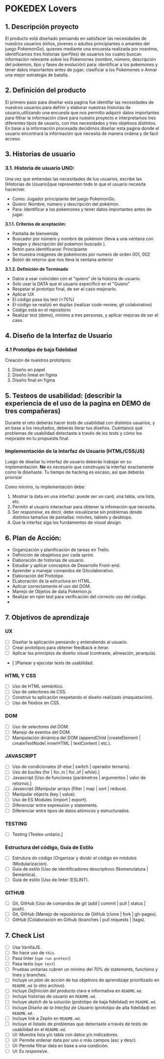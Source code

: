 # POKEDEX Lovers

## 1. Descripción proyecto

El producto está diseñado pensando en satisfacer las necesidades de nuestros usuarios (niños, jóvenes o adultos principiantes o amantes del juego PokemonGo), quienes mediante una encuesta realizada por nosotros, identificamos tres historias (perfiles) de usuarios los cuales buscan
información relevante sobre los Pokemones (nombre, número, descripción del pokemon, tipo y fases de evolución) para: identificar a los pokemones y tener datos importantes antes de jugar; clasificar a los Pokemones o Armar una mejor estrategia de batalla.


## 2. Definición del producto

 El primero paso para diseñar esta pagina fue identifar las necesidades de nuestros usuarios para definir y elaborar nuestras historias de usuario,utilizando una encuesta que nos permitio adquirir datos importantes para filtrar la información clave para nuestro proyecto e interpretamos tres diferentes tipos de usuario, con tres necesidades y tres objetivos distintos. En base a la información procesada decidimos diseñar esta pagina donde el usuario encontrará la información que necesita de manera ordena y de facil acceso.

## 3. Historias de usuario
### 3.1. Historia de usuario UNO:

Una vez que entiendas las necesidades de tus usuarios, escribe las [Historias de Usuario]que representen todo lo que el usuario necesita hacer/ver.
* Como: Jugador principiante del juego PokemonGo.
* Quiero: Nombre, número y descripción del pokémon.
* Para: Identificar a los pokemones y tener datos importantes antes de jugar.

**3.1.1. Criterios de aceptación:**

- Pantalla de bienvenida
- Buscador por número y nombre de pokémon (lleva a una ventana con imagen y descripción del pokemon buscado ).
- Botón para identificarse: Principiante
- Se muestra imágenes de pokemones por numero de orden 001, 002
- Botón de retorno que nos lleva la ventana anterior

**3.1.2. Definición de Terminado**
- Datos a usar coinciden con el "quiero" de la historia de usuario.
- Solo usar la DATA que el usuario especificó en el "Quiero"
- Respetar el prototipo final, de ser el caso mejorarlo.
- Aplicar UX
- El código pasa los test (>70%)
- El código se realizó en duplas (realizar code-review, git colaborativo)
- Código está en el repositorio
- Realizar test (demo), mínimo a tres personas, y aplicar mejoras de ser el caso.


## 4. Diseño de la Interfaz de Usuario

### 4.1 Prototipo de baja fidelidad

Creación de nuestros prototipos:
1. Diseño en papel
2. Diseño lineal en figma
3. Diseño final en figma


## 5. Testeos de usabilidad: (describir la experiencia de el uso de la pagina en DEMO de tres compañeras)

Durante el reto deberás hacer _tests_ de usabilidad con distintos usuarios, y
en base a los resultados, deberás iterar tus diseños. Cuéntanos
qué problemas de usabilidad detectaste a través de los _tests_ y cómo los
mejoraste en tu propuesta final.

### Implementación de la Interfaz de Usuario (HTML/CSS/JS)

Luego de diseñar tu interfaz de usuario deberás trabajar en su implementación.
**No** es necesario que construyas la interfaz exactamente como la diseñaste.
Tu tiempo de hacking es escaso, así que deberás priorizar

Como mínimo, tu implementación debe:

1. Mostrar la data en una interfaz: puede ser un card, una tabla, una lista,
   etc.
2. Permitir al usuario interactuar para obtener la infomación que necesita.
3. Ser _responsive_, es decir, debe visualizarse sin problemas desde distintos
   tamaños de pantallas: móviles, tablets y desktops.
4. Que la interfaz siga los fundamentos de _visual design_.
## 6. Plan de Acción:
 - Organización y planificación de tareas en Trello.
 - Definición de obajetivos por cada sprint.
 - Elaboración de historias de usuario.
 - Estudiar y aplicar conceptos de Desarrollo Front-end.
 - Aprender a manejar comandos de Gitcolaborativo.
 - Elaboración del Prototipo
 - ELaboración de la estructura en HTML.
 - Aplicar correctamente el uso del DOM.
 - Manejo de Objetos de data Pokemon.js
 - Realizar en npm test para verificación del correcto uso del codigo.
 - 
## 7. Objetivos de aprendizaje
### UX 
* [ ] Diseñar la aplicación pensando y entendiendo al usuario.
* [ ] Crear prototipos para obtener feedback e iterar.
* [ ] Aplicar los principios de diseño visual (contraste, alineación, jerarquía).
* [ ]Planear y ejecutar tests de usabilidad.

### HTML Y CSS

* [ ] Uso de HTML semántico.
* [ ] Uso de selectores de CSS.
* [ ] Construir tu aplicación respetando el diseño realizado (maquetación).
* [ ] Uso de flexbox en CSS.

### DOM

* [ ] Uso de selectores del DOM.
* [ ] Manejo de eventos del DOM.
* [ ] Manipulación dinámica del DOM (appendChild |createElement | createTextNode| innerHTML | textContent | etc.).
  
### JAVASCRIPT

* [ ] Uso de condicionales (if-else | switch | operador ternario).
* [ ] Uso de bucles (for | for..in | for..of | while).]
* [ ] Javascript [Uso de funciones (parámetros | argumentos | valor de retorno).]
* [ ] Javascript [Manipular arrays (filter | map | sort | reduce).
* [ ] Manipular objects (key | value).
* [ ] Uso de ES Modules (import | export).
* [ ] Diferenciar entre expression y statements.
* [ ] Diferenciar entre tipos de datos atómicos y estructurados.

### TESTING

* [ ] Testing [Testeo unitario.]

### Estructura del código, Guía de Estilo

* [ ]  Estrutura do código [Organizar y dividir el código en módulos (Modularización).
* [ ] Guia de estilo [Uso de identificadores descriptivos (Nomenclatura | Semántica).
* [ ] Guia de estilo [Uso de linter (ESLINT).

### GITHUB

* [ ] Git, GitHub [Uso de comandos de git (add | commit | pull | status | push).
* [ ] Git, GitHub [Manejo de repositorios de GitHub (clone | fork | gh-pages).
* [ ] GitHub [Colaboración en Github (branches | pull requests | |tags).

## 7. Check List

* [ ] Usa VanillaJS.
* [ ] No hace uso de `this`.
* [ ] Pasa linter (`npm run pretest`)
* [ ] Pasa tests (`npm test`)
* [ ] Pruebas unitarias cubren un mínimo del 70% de statements, functions y
  lines y branches.
* [ ] Incluye un _plan de acción_ de tus objetivos de aprendizaje prioritizado en `README.md` (o otro archivo).
* [ ] Incluye _Definición del producto_ clara e informativa en `README.md`.
* [ ] Incluye historias de usuario en `README.md`.
* [ ] Incluye _sketch_ de la solución (prototipo de baja fidelidad) en
  `README.md`.
* [ ] Incluye _Diseño de la Interfaz de Usuario_ (prototipo de alta fidelidad)
  en `README.md`.
* [ ] Incluye link a Zeplin en `README.md`.
* [ ] Incluye el listado de problemas que detectaste a través de tests de
  usabilidad en el `README.md`.
* [ ] UI: Muestra lista y/o tabla con datos y/o indicadores.
* [ ] UI: Permite ordenar data por uno o más campos (asc y desc).
* [ ] UI: Permite filtrar data en base a una condición.
* [ ] UI: Es _responsive_.